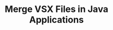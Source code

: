 ---
############################# Static ############################
layout: "autogen"
draft: false
path: "merger/java/vsx/"
otherformats: PDF BMP CSV DOC DOCM DOCX DOT DOTM DOTX EPUB Excel HTML Image MHT MHTML ODP ODS ODT OTP OTT PDF PNG POTM POTX PPS PPSM PPSX PPT PPTM PPTX PS RTF TEX TIF TIFF TSV TXT VDX Visio VSDM VSDX VSSX VSSM VSTM VTX Web Word Worksheet XLAM XLS XLSB XLSM XLSX XLT XLTM XLTX XPS 

############################# Head ############################
head_title: "Merge VSX Files via Java & J2SE Documents Merger API"
head_description: "Merge multiple VSX files into a single file using Java documents merger API with all data, style and formatting as the source documents."

############################# Header ############################
title: "Merge VSX Files in Java Applications"
description: "Merge multiple VSX files into a single file using Java documents merger API. Merge selected pages or page ranges from various source documents into a single resultant document with all data, style and formatting as the source documents."

############################# SubMenu ############################
submenu:
    enable: true

############################# About ############################
about:
    enable: true
    title: "GroupDocs.Merger for Java API"
    content: |
        GroupDocs.Merger for Java library offers a simple solution to safely merge & split between a wide range of document formats including PDF, Microsoft Office (Word, Excel, PowerPoint, OneNote), OpenDocument, HTML, images and many others within .NET applications. By adding just a few lines of the code, perform several document operations such as move, remove, rotate, swap, extract or change the orientation of pages within the documents. The documents merging API also supports previewing document pages as an image to analyse the document structure, formatting and content on the page.
        
        GroupDocs.Merger APIs are well supported on all major operating systems and Java versions including J2SE 7.0 (1.7), J2SE 8.0 (1.8) and Java 10.

############################# Steps ############################
steps:
    enable: true
    title_left: "Merge Two or More VSX Files in Java"
    content_left: |
        [GroupDocs.Merger](https://products.groupdocs.com/merger/java/) makes it easy for Java developers to merge multiple VSX files by implementing a few easy steps.

        *   Create an instance of **Merger** class and load VSX file.
        *   Call **Join** method of **Merger** class instance and load another VSX file.
        *   Call **Save** method of **Merger** class instance to save the merged document.
        
    title_right: "System Requirements"
    content_right: |
        Before executing the code example below, please make sure that you have the following prerequisites installed on your system.

        *   Operating Systems: Microsoft Windows, Linux, MacOS
        *   Development Environments: NetBeans, IntelliJ IDEA, Eclipse
        *   Frameworks: Java 7 (1.7) and above
        *   Download the latest version of GroupDocs.Merger for Java from [Maven](https://repository.groupdocs.com/webapp/#/artifacts/browse/tree/General/repo/com/groupdocs/groupdocs-merger)
        
    code: |
        ```cs
        // Merge VSX files using GroupDocs.Merger API
        // Instantiate Merger with input VSX document
        Merger merger = new Merger("input_1.vsx"))
          {
            // Call Join method of Merger class instance and pass second source document path
            merger.Join("input_2.vsx");
            
            // Call Save method of Merger class instance to save merged document
            merger.Save("merged-file.vsx");
          }
        ```
        

demos:
    enable: true
        

about_formats:
    enable: true


more_formats:
    enable: true


back_to_top:
    enable: true
---